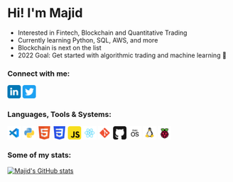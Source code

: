 # Hi! I'm Majid



- Interested in Fintech, Blockchain and Quantitative Trading
- Currently learning Python, SQL, AWS, and more
- Blockchain is next on the list
- 2022 Goal: Get started with algorithmic trading and machine learning 🤖



### Connect with me:

<a href="https://www.linkedin.com/in/majid-kouki"><img src="./img/linkedin.svg" alt="Linkedin" style="width:30px;height:30px;"></a>
<a href="https://twitter.com/MajidKouki"><img src="./img/twitter.svg" alt="Twitter" style="width:30px;height:30px;"></a>



### Languages, Tools & Systems:

<div style="display: inline-block;">
  <img src="./img/visualstudiocode.svg" alt="Visual Studio Code" style="width:30px;height:30px;">
  <img src="./img/python.svg" alt="Python" style="width:30px;height:30px;">
  <img src="./img/html5.svg" alt="HTML5" style="width:30px;height:30px;">
  <img src="./img/css3.svg" alt="CSS3" style="width:30px;height:30px;">
  <img src="./img/javascript.svg" alt="JavaScript" style="width:30px;height:30px;">
  <img src="./img/react.svg" alt="React" style="width:30px;height:30px;">
  <img src="./img/git.svg" alt="Git" style="width:30px;height:30px;">
  <img src="./img/github.svg" alt="GitHub" style="width:30px;height:30px;">
  <img src="./img/macos.svg" alt="MacOS" style="width:30px;height:30px;">
  <img src="./img/linux.svg" alt="Linux" style="width:30px;height:30px;">
  <img src="./img/raspberry_pi.svg" alt="Raspberry Pi" style="width:30px;height:30px;">
</div>



### Some of my stats:

[![Majid's GitHub stats](https://github-readme-stats.vercel.app/api?username=majidkouki)](https://github.com/anuraghazra/github-readme-stats)
